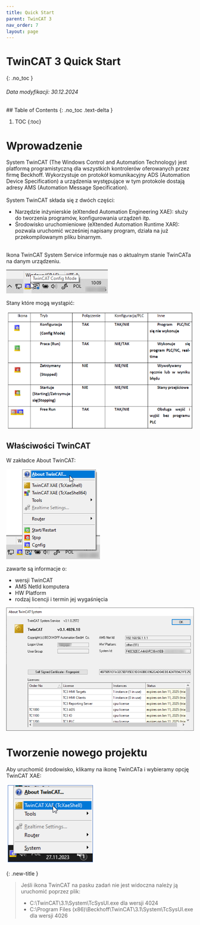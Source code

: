 ```yaml
---
title: Quick Start 
parent: TwinCAT 3
nav_order: 7
layout: page
---
```



# TwinCAT 3 Quick Start 
{: .no_toc }
<h6> Data modyfikacji: 30.12.2024 </h6>
## Table of Contents
{: .no_toc .text-delta }

1. TOC
{:toc}

# Wprowadzenie

System TwinCAT (The Windows Control and Automation Technology) jest platformą programistyczną dla wszystkich kontrolerów oferowanych przez firmę Beckhoff. Wykorzystuje on protokół komunikacyjny ADS (Automation Device Specification) a urządzenia występujące w tym protokole dostają adresy AMS (Automation Message Specification). 
<br>
<br>
System TwinCAT składa się z dwóch części:
- Narzędzie inżynierskie (eXtended Automation Engineering XAE): służy do tworzenia programów, konfigurowania urządzeń itp.
- Środowisko uruchomieniowe (eXtended Automation Runtime XAR): pozwala uruchomić wcześniej napisany program, działa na już przekompilowanym pliku binarnym.

<br>
Ikona TwinCAT System Service informuje nas o aktualnym stanie TwinCATa na danym urządzeniu.

![tc3q1](tc3q1.png "tc3q1")

Stany które mogą wystąpić:

![tc3q2](tc3q2.png "tc3q2")

## Właściwości TwinCAT 

W zakładce About TwinCAT:

![tc3q3](tc3q3.png "tc3q3")

zawarte są informacje o:
- wersji TwinCAT
- AMS NetId komputera
- HW Platform
- rodzaj licencji i termin jej wygaśnięcia

![tc3q4](tc3q4.png "tc3q4")

# Tworzenie nowego projektu 

Aby uruchomić środowisko, klikamy na ikonę TwinCATa i wybieramy opcję TwinCAT XAE:

![tc3q5](tc3q5.png "tc3q5")

{: .new-title }
> Jeśli ikona TwinCAT na pasku zadań nie jest widoczna należy ją uruchomić poprzez plik:
> - C:\TwinCAT\3.1\System\TcSysUI.exe dla wersji 4024
> - C:\Program Files (x86)\Beckhoff\TwinCAT\3.1\System\TcSysUI.exe dla wersji 4026
> 

